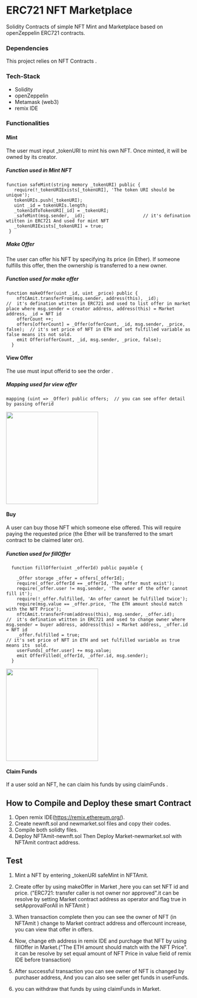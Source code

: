 # ERC721 NFT Marketplace
Solidity Contracts of simple NFT Mint and Marketplace based on openZeppelin ERC721 contracts.


### Dependencies
This project relies on NFT Contracts .


### Tech-Stack
 -  Solidity
 -  openZeppelin
 -  Metamask (web3)
 -  remix IDE

### Functionalities

#### Mint
The user must input _tokenURI to mint his own NFT. Once minted,  it will be owned by its creator. 

##### Function used in Mint NFT
 ```
function safeMint(string memory _tokenURI) public {
    require(!_tokenURIExists[_tokenURI], 'The token URI should be unique');
    tokenURIs.push(_tokenURI);    
    uint _id = tokenURIs.length;
    _tokenIdToTokenURI[_id] = _tokenURI;
    _safeMint(msg.sender, _id);                      // it's defination wtitten in ERC721 And used for mint NFT 
    _tokenURIExists[_tokenURI] = true;
  }
 ```

##### Make Offer

The user can offer his NFT by specifying its price (in Ether). If someone fulfills this offer, then the ownership is transferred to a new owner.

##### Function used for make offer

```
function makeOffer(uint _id, uint _price) public {
    nftCAmit.transferFrom(msg.sender, address(this), _id);                //  it's defination wtitten in ERC721 and used to list offer in market place where msg.sender = creator address, address(this) = Market address, _id = NFT id
    offerCount ++;
    offers[offerCount] = _Offer(offerCount, _id, msg.sender, _price, false);  // it's set price of NFT in ETH and set fulfilled variable as false means its not sold.
    emit Offer(offerCount, _id, msg.sender, _price, false);
  }
```

#### View Offer
The use must input offerid to see the order .

##### Mapping used for view offer
```
mapping (uint => _Offer) public offers;  // you can see offer detail by passing offerid
```
<img src="https://pbx.toggle.com.co/amitgithub/viewoffer.jpeg" width="250">




#### Buy
A user can buy those NFT which someone else offered. This will require paying the requested price (the Ether will be transferred to the smart contract to be claimed later on).

##### Function used for fillOffer
```
  function fillOffer(uint _offerId) public payable {
      
    _Offer storage _offer = offers[_offerId];
    require(_offer.offerId == _offerId, 'The offer must exist');
    require(_offer.user != msg.sender, 'The owner of the offer cannot fill it');
    require(!_offer.fulfilled, 'An offer cannot be fulfilled twice');
    require(msg.value == _offer.price, 'The ETH amount should match with the NFT Price');
    nftCAmit.transferFrom(address(this), msg.sender, _offer.id);                   //  it's defination wtitten in ERC721 and used to change owner where msg.sender = buyer address, address(this) = Market address, _offer.id = NFT id
    _offer.fulfilled = true;                                                       // it's set price of NFT in ETH and set fulfilled variable as true means its  sold.
    userFunds[_offer.user] += msg.value;                                           
    emit OfferFilled(_offerId, _offer.id, msg.sender);
  }
```
<img src="https://pbx.toggle.com.co/amitgithub/sold.jpeg" width="250">

#### Claim Funds
If a user sold an NFT, he can claim his funds by using claimFunds .


## How to Compile and Deploy these smart Contract
1. Open remix IDE(https://remix.ethereum.org/).
2. Create newnft.sol and newmarket.sol files and copy their codes.
3. Compile both solidty files.
4. Deploy NFTAmit-newnft.sol Then Deploy Market-newmarket.sol with NFTAmit contract address.

## Test
1. Mint a NFT by entering _tokenURI safeMint in NFTAmit.
2. Create offer by using makeOffer in Market ,here you can set NFT id and price. ("ERC721: transfer caller is not owner nor approved".it can be resolve by setting Market contract address as operator and flag true in setApprovalForAll in NFTAmit )
3. When transaction complete then you can see the owner of NFT (in NFTAmit ) change to Market contract address and offercount increase, you can view that offer in offers.  
4. Now, change  eth address in remix IDE and purchage that NFT by using fillOffer in Market.("The ETH amount should match with the NFT Price".  it can be resolve by set equal amount of NFT Price in value field of remix IDE before transaction) 

5. After successful transaction you can see owner of NFT is changed by purchaser address, And you can also see seller get funds in userFunds.
6. you can withdraw that funds by using claimFunds in Market.
 
 


